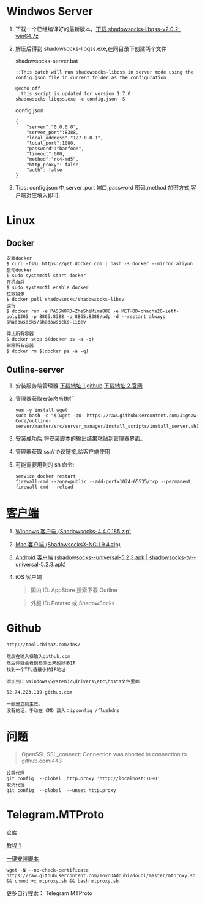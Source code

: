 # Windwos Server

1. 下载一个已经编译好的最新版本，[下载 shadowsocks-libqss-v2.0.2-win64.7z](https://github.com/shadowsocks/libQtShadowsocks/releases)

2. 解压后得到 shadowsocks-libqss.exe,在同目录下创建两个文件

   shadowsocks-server.bat

   ```
   ::This batch will run shadowsocks-libqss in server mode using the config.json file in current folder as the configuration

   @echo off
   ::this script is updated for version 1.7.0
   shadowsocks-libqss.exe -c config.json -S
   ```

   config.json

   ```
   {
       "server":"0.0.0.0",
       "server_port":8388,
       "local_address":"127.0.0.1",
       "local_port":1080,
       "password":"barfoo!",
       "timeout":600,
       "method":"rc4-md5",
       "http_proxy": false,
       "auth": false
   }
   ```

3. Tips: config.json 中,server_port 端口,password 密码,method 加密方式,客户端对应填入即可.

# Linux

## Docker

```
安装docker
$ curl -fsSL https://get.docker.com | bash -s docker --mirror aliyun
启动docker
$ sudo systemctl start docker
开机自启
$ sudo systemctl enable docker
拉取镜像
$ docker pull shadowsocks/shadowsocks-libev
运行
$ docker run -e PASSWORD=ZheShiMima888 -e METHOD=chacha20-ietf-poly1305 -p 8865:8388 -p 8865:8388/udp -d --restart always shadowsocks/shadowsocks-libev

停止所有容器
$ docker stop $(docker ps -a -q)
删除所有容器
$ docker rm $(docker ps -a -q)
```

## Outline-server

1. 安装服务端管理器
   [下载地址 1.github](https://github.com/Jigsaw-Code/outline-server/releases)
   [下载地址 2.官网](https://s3.amazonaws.com/outline-vpn/index.html#/zh-CN/home)

2. 管理器获取安装命令执行
   ```
   yum -y install wget
   sudo bash -c "$(wget -qO- https://raw.githubusercontent.com/Jigsaw-Code/outline-server/master/src/server_manager/install_scripts/install_server.sh)"
   ```
3. 安装成功后,将安装脚本的输出结果粘贴到管理器界面。

4. 管理器获取 ss://协议链接,给客户端使用

5. 可能需要用到的 sh 命令:
   ```
   service docker restart
   firewall-cmd --zone=public --add-port=1024-65535/tcp --permanent
   firewall-cmd --reload
   ```

# [客户端](https://shadowsocks.org/en/download/clients.html)

1. [Windows 客户端 (Shadowsocks-4.4.0.185.zip)](https://github.com/shadowsocks/shadowsocks-windows/releases)

2. [Mac 客户端 (ShadowsocksX-NG.1.9.4.zip)](https://github.com/shadowsocks/ShadowsocksX-NG/releases)

3. [Android 客户端 (shadowsocks--universal-5.2.3.apk | shadowsocks-tv--universal-5.2.3.apk)](https://github.com/shadowsocks/shadowsocks-android/releases)

4. iOS 客户端

   > 国内 ID: AppStore 搜索下载 Outline

   > 外服 ID: Potatso 或 ShadowSocks

# Github

```
http://tool.chinaz.com/dns/

然后在输入框输入github.com
然后你就会看到检测出来的好多IP
找到一个TTL值最小的IP地址

添加到C:\Windows\System32\drivers\etc\hosts文件里面

52.74.223.119 github.com

一般是立刻生效。
没有的话，手动在 CMD 敲入：ipconfig /flushdns
```

# 问题

> OpenSSL SSL_connect: Connection was aborted in connection to github.com:443

```
设置代理
git config  --global  http.proxy 'http://localhost:1080'
取消代理
git config  --global  --unset http.proxy
```

# Telegram.MTProto

[仓库](https://github.com/TelegramMessenger/MTProxy)

[教程 1](https://www.it610.com/article/1305300310650032128.htm)

[一键安装脚本](https://github.com/ToyoDAdoubi/doubi)

```
wget -N --no-check-certificate https://raw.githubusercontent.com/ToyoDAdoubi/doubi/master/mtproxy.sh && chmod +x mtproxy.sh && bash mtproxy.sh
```

更多自行搜索： Telegram MTProto
